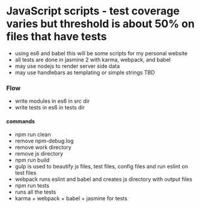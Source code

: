 # JavaScript scripts - test coverage varies but threshold is about 50% on files that have tests

* using es6 and babel this will be some scripts for my personal website
* all tests are done in jasmine 2 with karma, webpack, and babel 
* may use nodejs to render server side data
* may use handlebars as templating or simple strings TBD

### Flow
* write modules in es6 in src dir
* write tests in es6 in tests dir

#### commands
* npm run clean 
 * remove npm-debug.log
 * remove work directory 
 * remove js directory 
* npm run build
 * gulp is used to beautify js files, test files, config files and run eslint on test files
 * webpack runs eslint and babel and creates js directory with output files 
* npm run tests
 * runs all the tests
 * karma + webpack + babel + jasmine for tests

